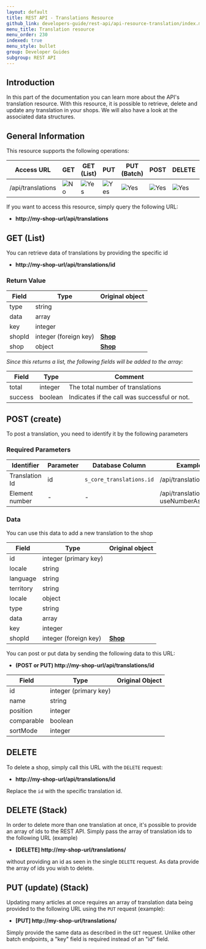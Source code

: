 ```yaml
---
layout: default
title: REST API - Translations Resource
github_link: developers-guide/rest-api/api-resource-translation/index.md
menu_title: Translation resource
menu_order: 230
indexed: true
menu_style: bullet
group: Developer Guides
subgroup: REST API
---
```


## Introduction

In this part of the documentation you can learn more about the API's translation resource.
With this resource, it is possible to retrieve, delete and update any translation in your shops.
We will also have a look at the associated data structures.

## General Information

This resource supports the following operations:

| Access URL        | GET                  | GET (List)             | PUT                    | PUT (Batch)            | POST                   | DELETE                 | DELETE (Batch)         |
|-------------------|----------------------|------------------------|------------------------|------------------------|------------------------|------------------------|------------------------|
| /api/translations | ![No](../img/no.png) | ![Yes](../img/yes.png) | ![Yes](../img/yes.png) | ![Yes](../img/yes.png) | ![Yes](../img/yes.png) | ![Yes](../img/yes.png) | ![Yes](../img/yes.png) |

If you want to access this resource, simply query the following URL:

* **http://my-shop-url/api/translations**

## GET (List)

You can retrieve data of translations by providing the specific id

* **http://my-shop-url/api/translations/id**

### Return Value

| Field  | Type                  | Original object             |
|--------|-----------------------|-----------------------------|
| type   | string                |                             |
| data   | array                 |                             |
| key    | integer               |                             |
| shopId | integer (foreign key) | **[Shop](../models/#shop)** |
| shop   | object                | **[Shop](../models/#shop)** |

*Since this returns a list, the following fields will be added to the array:*

| Field   | Type    | Comment                                      |
|---------|---------|----------------------------------------------|
| total   | integer | The total number of translations             |
| success | boolean | Indicates if the call was successful or not. |

## POST (create)

To post a translation, you need to identify it by the following parameters

### Required Parameters

| Identifier     | Parameter | Database Column           | Example Call                               |
|----------------|-----------|---------------------------|--------------------------------------------|
| Translation Id | id        | `s_core_translations.id`  | /api/translations/2                        |
| Element number | -         | -                         | /api/translations/20003?useNumberAsId=true |


### Data

You can use this data to add a new translation to the shop

| Field     | Type                  | Original object             |
|-----------|-----------------------|-----------------------------|
| id        | integer (primary key) |                             |
| locale    | string                |                             |
| language  | string                |                             |
| territory | string                |                             |
| locale    | object                |                             |
| type      | string                |                             |
| data      | array                 |                             |
| key       | integer               |                             |
| shopId    | integer (foreign key) | **[Shop](../models/#shop)** |

You can post or put data by sending the following data to this URL:

* **(POST or PUT) http://my-shop-url/api/translations/id**

| Field      | Type                  | Original Object |
|------------|-----------------------|-----------------|
| id         | integer (primary key) |                 |
| name       | string                |                 |
| position   | integer               |                 |
| comparable | boolean               |                 |
| sortMode   | integer               |                 |

## DELETE
To delete a shop, simply call this URL with the `DELETE` request:

* **http://my-shop-url/api/translations/id**

Replace the `id` with the specific translation id.

## DELETE (Stack)

In order to delete more than one translation at once, it's possible to provide an array of ids to the REST API.
Simply pass the array of translation ids to the following URL (example)

* **[DELETE] http://my-shop-url/translations/**

without providing an id as seen in the single `DELETE` request. As data provide the array of ids you wish to delete.

## PUT (update) (Stack)

Updating many articles at once requires an array of translation data being provided to the following URL using the `PUT` request (example):

* **[PUT] http://my-shop-url/translations/**

Simply provide the same data as described in the `GET` request.
Unlike other batch endpoints, a "key" field is required instead of an "id" field. 
